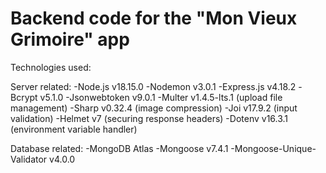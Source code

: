 # Backend code for the "Mon Vieux Grimoire" app

Technologies used:

Server related:
-Node.js v18.15.0
-Nodemon v3.0.1
-Express.js v4.18.2
-Bcrypt v5.1.0
-Jsonwebtoken v9.0.1
-Multer v1.4.5-lts.1 (upload file management)
-Sharp v0.32.4 (image compression)
-Joi v17.9.2 (input validation)
-Helmet v7 (securing response headers)
-Dotenv v16.3.1 (environment variable handler)

Database related:
-MongoDB Atlas
-Mongoose v7.4.1
-Mongoose-Unique-Validator v4.0.0